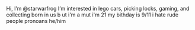 Hi, I’m @starwarfrog
I’m interested in lego cars, picking locks, gaming, and collecting
born in us b ut i'm a mut 
i'm 21 my bithday is 9/11
i hate rude people 
pronoans he/him 
